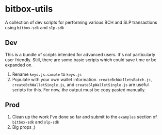 # bitbox-utils

A collection of dev scripts for performing various BCH and SLP transactions using `bitbox-sdk` and `slp-sdk`

## Dev

This is a bundle of scripts intended for advanced users. It's not particularly user friendly. Still, there are some basic scripts which could save time or be expanded on.

1. Rename `keys.js.sample` to `keys.js`
2. Populate with your own wallet information. `createBchWalletsBatch.js`, `createBchWalletSingle.js`, and `createSlpWalletSingle.js` are useful scripts for this. For now, the output must be copy pasted manually.

## Prod

1. Clean up the work I've done so far and submit to the `examples` section of `bitbox-sdk` and `slp-sdk`
2. Big props ;)
